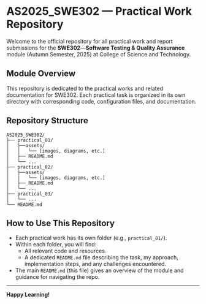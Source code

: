 # AS2025_SWE302 &mdash; Practical Work Repository

Welcome to the official repository for all practical work and report submissions for the **SWE302**&mdash;**Software Testing & Quality Assurance** module (Autumn Semester, 2025) at College of Science and Technology.

## Module Overview

This repository is dedicated to the practical works and related documentation for SWE302. Each practical task is organized in its own directory with corresponding code, configuration files, and documentation.

## Repository Structure

```
AS2025_SWE302/
├── practical_01/
│   ├──assets/
│   │   └── [images, diagrams, etc.]
│   ├── README.md
│   └── ...
├── practical_02/
│   ├──assets/
│   │   └── [images, diagrams, etc.]
│   ├── README.md
│   └── ...
├── practical_03/
│   └── ...
└── README.md
```

## How to Use This Repository

- Each practical work has its own folder (e.g., `practical_01/`).
- Within each folder, you will find:
  - All relevant code and resources.
  - A dedicated `README.md` file describing the task, my approach, implementation steps, and any challenges encountered.
- The main `README.md` (this file) gives an overview of the module and guidance for navigating the repo.

---

**Happy Learning!**
